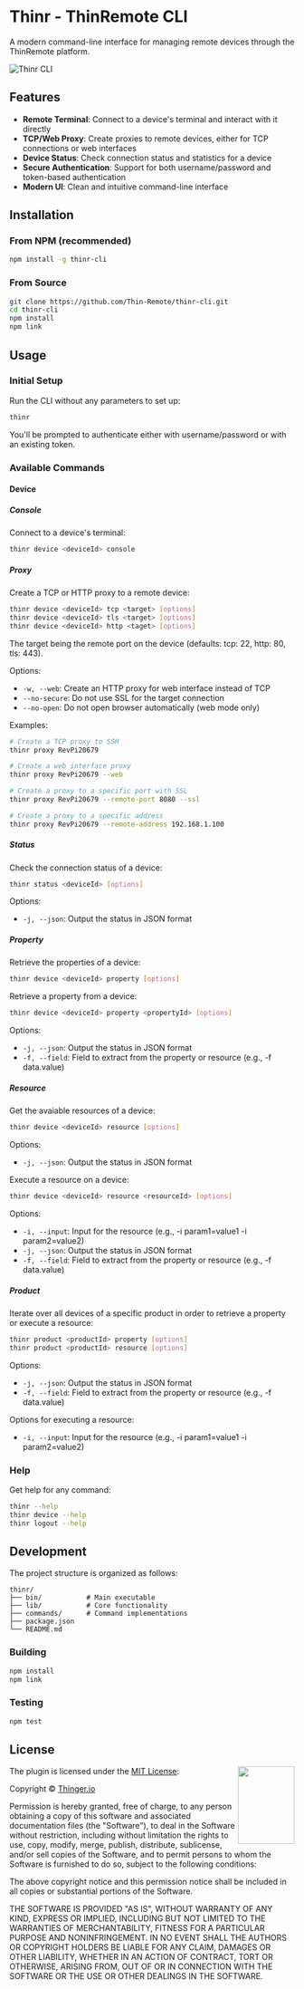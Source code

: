 # Thinr - ThinRemote CLI

A modern command-line interface for managing remote devices through the ThinRemote platform.

![Thinr CLI](https://raw.githubusercontent.com/Thin-Remote/thinr/main/assets/thinr-cli.png)

## Features

- **Remote Terminal**: Connect to a device's terminal and interact with it directly
- **TCP/Web Proxy**: Create proxies to remote devices, either for TCP connections or web interfaces
- **Device Status**: Check connection status and statistics for a device
- **Secure Authentication**: Support for both username/password and token-based authentication
- **Modern UI**: Clean and intuitive command-line interface

## Installation

### From NPM (recommended)

```bash
npm install -g thinr-cli
```

### From Source

```bash
git clone https://github.com/Thin-Remote/thinr-cli.git
cd thinr-cli
npm install
npm link
```

## Usage

### Initial Setup

Run the CLI without any parameters to set up:

```bash
thinr
```

You'll be prompted to authenticate either with username/password or with an existing token.

### Available Commands

#### Device

##### Console

Connect to a device's terminal:

```bash
thinr device <deviceId> console
```

##### Proxy

Create a TCP or HTTP proxy to a remote device:

```bash
thinr device <deviceId> tcp <target> [options]
thinr device <deviceId> tls <target> [options]
thinr device <deviceId> http <taget> [options]
```

The target being the remote port on the device (defaults: tcp: 22, http: 80, tls: 443).

Options:
- `-w, --web`: Create an HTTP proxy for web interface instead of TCP
- `--no-secure`: Do not use SSL for the target connection
- `--no-open`: Do not open browser automatically (web mode only)

Examples:
```bash
# Create a TCP proxy to SSH
thinr proxy RevPi20679

# Create a web interface proxy
thinr proxy RevPi20679 --web

# Create a proxy to a specific port with SSL
thinr proxy RevPi20679 --remote-port 8080 --ssl

# Create a proxy to a specific address
thinr proxy RevPi20679 --remote-address 192.168.1.100
```

##### Status

Check the connection status of a device:

```bash
thinr status <deviceId> [options]
```

Options:
- `-j, --json`: Output the status in JSON format

##### Property

Retrieve the properties of a device:

```bash
thinr device <deviceId> property [options]
```

Retrieve a property from a device:

```bash
thinr device <deviceId> property <propertyId> [options]
```

Options:
- `-j, --json`: Output the status in JSON format
- `-f, --field`: Field to extract from the property or resource (e.g., -f data.value)

##### Resource

Get the avaiable resources of a device:

```bash
thinr device <deviceId> resource [options]
```

Options:
- `-j, --json`: Output the status in JSON format

Execute a resource on a device:

```bash
thinr device <deviceId> resource <resourceId> [options]
```

Options:
- `-i, --input`: Input for the resource (e.g., -i param1=value1 -i param2=value2)
- `-j, --json`: Output the status in JSON format
- `-f, --field`: Field to extract from the property or resource (e.g., -f data.value)

##### Product

Iterate over all devices of a specific product in order to retrieve a property or execute a resource:

```bash
thinr product <productId> property [options]
thinr product <productId> resource [options]
```

Options:
- `-j, --json`: Output the status in JSON format
- `-f, --field`: Field to extract from the property or resource (e.g., -f data.value)

Options for executing a resource:
- `-i, --input`: Input for the resource (e.g., -i param1=value1 -i param2=value2)


### Help

Get help for any command:

```bash
thinr --help
thinr device --help
thinr logout --help
```

## Development

The project structure is organized as follows:

```
thinr/
├── bin/           # Main executable
├── lib/           # Core functionality
├── commands/      # Command implementations
├── package.json
└── README.md
```

### Building

```bash
npm install
npm link
```

### Testing

```bash
npm test
```

## License

<a href="http://opensource.org/">
  <img style="float: right;" width="100px" height="137px" src="/assets/OSI_Standard_Logo_0.svg">
</a>

The plugin is licensed under the [MIT License](http://opensource.org/licenses/MIT):

Copyright &copy; [Thinger.io](http://thinger.io)

Permission is hereby granted, free of charge, to any person obtaining a copy of this software and associated documentation files (the "Software"), to deal in the Software without restriction, including without limitation the rights to use, copy, modify, merge, publish, distribute, sublicense, and/or sell copies of the Software, and to permit persons to whom the Software is furnished to do so, subject to the following conditions:

The above copyright notice and this permission notice shall be included in all copies or substantial portions of the Software.

THE SOFTWARE IS PROVIDED "AS IS", WITHOUT WARRANTY OF ANY KIND, EXPRESS OR IMPLIED, INCLUDING BUT NOT LIMITED TO THE WARRANTIES OF MERCHANTABILITY, FITNESS FOR A PARTICULAR PURPOSE AND NONINFRINGEMENT. IN NO EVENT SHALL THE AUTHORS OR COPYRIGHT HOLDERS BE LIABLE FOR ANY CLAIM, DAMAGES OR OTHER LIABILITY, WHETHER IN AN ACTION OF CONTRACT, TORT OR OTHERWISE, ARISING FROM, OUT OF OR IN CONNECTION WITH THE SOFTWARE OR THE USE OR OTHER DEALINGS IN THE SOFTWARE.
